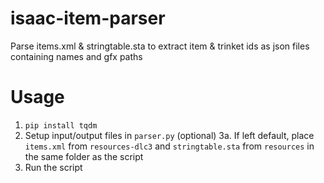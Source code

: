 # isaac-item-parser
 Parse items.xml & stringtable.sta to extract item & trinket ids as json files containing names and gfx paths
 
# Usage
1. `pip install tqdm`
2. Setup input/output files in `parser.py` (optional)
3a. If left default, place `items.xml` from `resources-dlc3` and `stringtable.sta` from `resources` in the same folder as the script
3. Run the script
